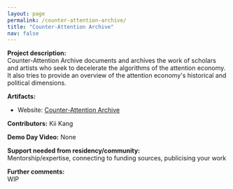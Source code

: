 ```yaml
---
layout: page
permalink: /counter-attention-archive/
title: "Counter-Attention Archive"
nav: false
---
```


**Project description:**  
Counter-Attention Archive documents and archives the work of scholars and artists who seek to decelerate the algorithms of the attention economy. It also tries to provide an overview of the attention economy's historical and political dimensions.

**Artifacts:**

- Website: [Counter-Attention Archive](https://counter-attention.vercel.app/)

**Contributors:**
Kii Kang

**Demo Day Video:**
None

**Support needed from residency/community:**  
Mentorship/expertise, connecting to funding sources, publicising your work

**Further comments:**  
WIP
